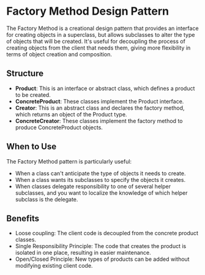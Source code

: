 # Factory Method Design Pattern

The Factory Method is a creational design pattern that provides an interface for creating objects in a superclass, but allows subclasses to alter the type of objects that will be created. It's useful for decoupling the process of creating objects from the client that needs them, giving more flexibility in terms of object creation and composition.

## Structure
- **Product**: This is an interface or abstract class, which defines a product to be created.
- **ConcreteProduct**: These classes implement the Product interface.
- **Creator**: This is an abstract class and declares the factory method, which returns an object of the Product type.
- **ConcreteCreator**: These classes implement the factory method to produce ConcreteProduct objects.

## When to Use
The Factory Method pattern is particularly useful:
- When a class can't anticipate the type of objects it needs to create.
- When a class wants its subclasses to specify the objects it creates.
- When classes delegate responsibility to one of several helper subclasses, and you want to localize the knowledge of which helper subclass is the delegate.

## Benefits
- Loose coupling: The client code is decoupled from the concrete product classes.
- Single Responsibility Principle: The code that creates the product is isolated in one place, resulting in easier maintenance.
- Open/Closed Principle: New types of products can be added without modifying existing client code.

